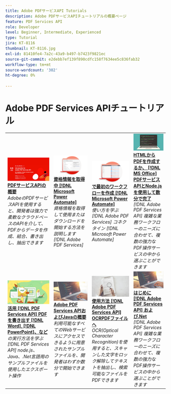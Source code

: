 ```yaml
---
title: Adobe PDFサービスAPI Tutorials
description: Adobe PDFサービスAPIチュートリアルの概要ページ
feature: PDF Services API
role: Developer
level: Beginner, Intermediate, Experienced
type: Tutorial
jira: KT-8116
thumbnail: KT-8116.jpg
exl-id: 81410fe4-7a2c-43a9-b497-b7423f9821ec
source-git-commit: e2debb7ef139f890cdfc158f7634ee5c836fab32
workflow-type: tm+mt
source-wordcount: '302'
ht-degree: 0%

---
```


# Adobe PDF Services APIチュートリアル

<table style="table-layout:fixed">
<tr>
 <td>
   <a href="https://experienceleague.adobe.com/docs/adobe-developers-live-events/events/2021/oct2021/pdf-services-api.html">
      <img alt="PDFサービスAPIの概要" src="assets/introduction_1280.png" />
   </a>
    <div>
   <a href="https://experienceleague.adobe.com/docs/adobe-developers-live-events/events/2021/oct2021/pdf-services-api.html"><strong>PDFサービスAPIの概要</strong></a>
    </div>
    <em>AdobeのPDFサービスAPIを使用すると、開発者は強力で柔軟なクラウドベースのAPIを介して、PDFからデータを作成、結合、書き出し、抽出できます</em>
    <br>
  </td>
  <td>
   <a href="getting-credentials-power-automate.md">
      <img alt="Microsoft Power Automateの資格情報の取得" src="assets/createcredentials_1280.png" />
   </a>
    <div>
   <a href="getting-credentials-power-automate.md"><strong>資格情報を取得中 [!DNL Microsoft Power Automate]</strong></a>
    </div>
    <em>資格情報を取得して使用またはダウンロードを開始する方法を説明します [!DNL Adobe PDF Services]</em>
    <br>
  </td>
  <td>
   <a href="create-workflow-power-automate.md">
      <img alt="Microsoft Power Automateで最初のワークフローを作成" src="assets/firstflow_1280.png" />
   </a>
    <div>
   <a href="create-workflow-power-automate.md"><strong>で最初のワークフローを作成 [!DNL Microsoft Power Automate]</strong></a>
    </div>
    <em>使い方を学ぶ [!DNL Adobe PDF Services] コネクタイン [!DNL Microsoft Power Automate]</em>
    <br>
  </td>
  <td>
   <a href="createpdffromhtml.md">
      <img alt="PDFサービスAPIとNode.jsを使用して、HTMLまたはMS Officeから数分でPDFを作成します" src="assets/PDFServices_GettingStartedNode_thumb.jpg" />
   </a>
    <div>
   <a href="createpdffromhtml.md"><strong>HTMLからPDFを作成するか、 [!DNL MS Office] PDFサービスAPIとNode.jsを使用して数分で完了</strong></a>
    </div>
    <em>[!DNL Adobe PDF Services API] 複雑な業務ワークフローのニーズに合わせて、複数の強力なPDF操作サービスの中から選ぶことができます</em>
    <br>
  </td>
</tr>
<tr>
  <td>
   <a href="exportpdf.md">
      <img alt="PDFサービスAPIを使用したWordやPowerPointなどへのPDFの書き出し" src="assets/PDFServices_ExportPDF_thumb.jpg" />
   </a>
    <div>
   <a href="exportpdf.md"><strong>活用 [!DNL PDF Services API] PDFを書き出す [!DNL Word], [!DNL PowerPoint]、など</strong></a>
    </div>
    <em>の実行方法を学ぶ [!DNL PDF Services API] node.js、Java、.Net言語用のサンプルファイルを使用したエクスポート操作</em>
    <br>
  </td>
   <td>
   <a href="gettingstartedjava.md">
      <img alt="Adobe PDF Services APIおよびJavaの概要" src="assets/PDFServices_GettingStartedJAVA_thumb.jpg" />
   </a>
    <div>
   <a href="gettingstartedjava.md"><strong>Adobe PDF Services APIおよびJavaの概要</strong></a>
    </div>
    <em>利用可能なすべてのWebサービスにアクセスできるように用意されたサンプルファイルを、開発者はわずか数分で開始できます</em>
    <br>
  </td>
   <td>
   <a href="ocr.md">
      <img alt="Adobe PDFサービスAPIを使用したOCRPDFファイルの書き出し" src="assets/PDFServices_OCR_Thumb.jpg" />
   </a>
    <div>
   <a href="ocr.md"><strong>使用方法 [!DNL Adobe PDF Services API] OCRPDFファイルへ</strong></a>
    </div>
    <em>OCR(Optical Character Recognition)を使用すると、スキャンした文字をロック解除してテキストを抽出し、検索可能なファイルをPDFできます</em>
    <br>
  </td>
  <td>
   <a href="gettingstartednet.md">
      <img alt="Adobe PDF Services APIおよび.Netの概要" src="assets/PDFServices_GettingStartedNET_thumb.jpg" />
   </a>
    <div>
   <a href="gettingstartednet.md"><strong>はじめに [!DNL Adobe PDF Services API] および.Net</strong></a>
    </div>
    <em>[!DNL Adobe PDF Services API] 複雑な業務ワークフローのニーズに合わせて、複数の強力なPDF操作サービスの中から選ぶことができます</em>
    <br>
  </td>
</tr>
</table>
